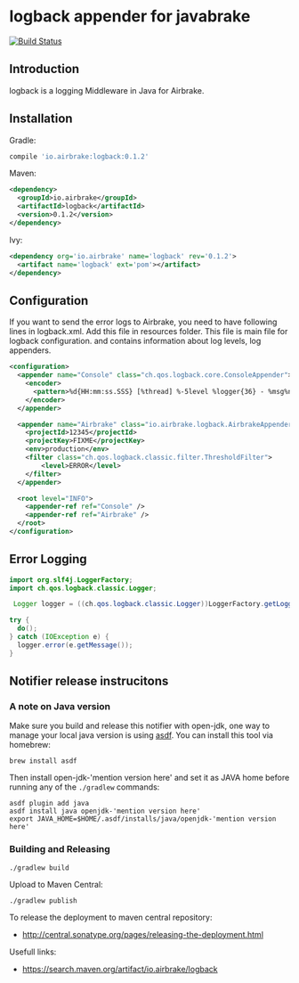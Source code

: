# logback appender for javabrake

[![Build Status](https://travis-ci.org/airbrake/logback.svg?branch=master)](https://travis-ci.org/airbrake/logback)

## Introduction

logback is a logging Middleware in Java for Airbrake.

## Installation

Gradle:

```gradle
compile 'io.airbrake:logback:0.1.2'
```

Maven:

```xml
<dependency>
  <groupId>io.airbrake</groupId>
  <artifactId>logback</artifactId>
  <version>0.1.2</version>
</dependency>
```

Ivy:

```xml
<dependency org='io.airbrake' name='logback' rev='0.1.2'>
  <artifact name='logback' ext='pom'></artifact>
</dependency>
```

## Configuration
If you want to send the error logs to Airbrake, you need to have following lines in logback.xml. Add this file in resources folder. This file is main file for logback configuration. and contains information about log levels, log appenders.

```xml
<configuration>
  <appender name="Console" class="ch.qos.logback.core.ConsoleAppender">
    <encoder>
      <pattern>%d{HH:mm:ss.SSS} [%thread] %-5level %logger{36} - %msg%n</pattern>
    </encoder>
  </appender>

  <appender name="Airbrake" class="io.airbrake.logback.AirbrakeAppender">
    <projectId>12345</projectId>
    <projectKey>FIXME</projectKey>
    <env>production</env>
    <filter class="ch.qos.logback.classic.filter.ThresholdFilter">
        <level>ERROR</level>
    </filter>
  </appender>

  <root level="INFO">
    <appender-ref ref="Console" />
    <appender-ref ref="Airbrake" />
  </root>
</configuration>
```
## Error Logging

```java
import org.slf4j.LoggerFactory;
import ch.qos.logback.classic.Logger;

 Logger logger = ((ch.qos.logback.classic.Logger))LoggerFactory.getLogger("Name");

try {
  do();
} catch (IOException e) {
  logger.error(e.getMessage());
}
```

## Notifier release instrucitons

### A note on Java version
Make sure you build and release this notifier with open-jdk, one way to manage your local java version is using [asdf](https://asdf-vm.com). You can install this tool via homebrew:
```
brew install asdf
```
Then install open-jdk-'mention version here' and set it as JAVA home before running any of the `./gradlew` commands:
```
asdf plugin add java
asdf install java openjdk-'mention version here'
export JAVA_HOME=$HOME/.asdf/installs/java/openjdk-'mention version here'
```

### Building and Releasing

```shell
./gradlew build
```
Upload to Maven Central:

```shell
./gradlew publish
```

To release the deployment to maven central repository:
 - http://central.sonatype.org/pages/releasing-the-deployment.html

Usefull links:
 - https://search.maven.org/artifact/io.airbrake/logback